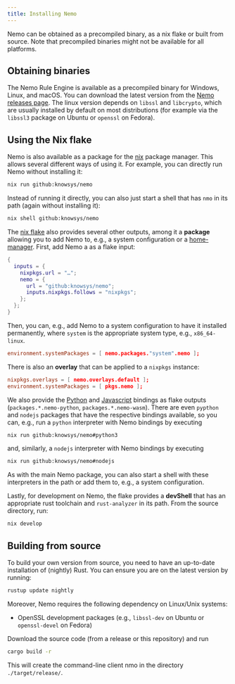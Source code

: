 ```yaml
---
title: Installing Nemo
---
```


Nemo can be obtained as a precompiled binary, as a nix flake or built from source. Note that precompiled binaries might not be available for all platforms.

## Obtaining binaries

The Nemo Rule Engine is available as a precompiled binary for Windows, Linux, and macOS. You can download the latest version from the [Nemo releases page](https://github.com/knowsys/nemo/releases).
The linux version depends on `libssl` and `libcrypto`, which are usually installed by default on most distributions
(for example via the `libssl3` package on Ubuntu or `openssl` on Fedora).

## Using the Nix flake

Nemo is also available as a package for the
[nix](https://nixos.org/manual/nix/stable/) package manager. This allows several different ways of using it. For example, you can directly run Nemo without installing it:

```bash
nix run github:knowsys/nemo
```

Instead of running it directly, you can also just start a shell that has `nmo` in its path (again without installing it):

```bash
nix shell github:knowsys/nemo
```

The [nix flake](https://nixos.wiki/wiki/Flakes) also provides several other outputs, among it a **package** allowing you to add Nemo to, e.g., a system configuration or a [home-manager](https://github.com/nix-community/home-manager/). First, add Nemo a as a flake input:

```nix
{
  inputs = {
    nixpkgs.url = "…";
    nemo = {
      url = "github:knowsys/nemo";
      inputs.nixpkgs.follows = "nixpkgs";
    };
  };
}
```

Then, you can, e.g., add Nemo to a system configuration to have it installed permanently, where `system` is the appropriate system type, e.g., `x86_64-linux`.

```toml
environment.systemPackages = [ nemo.packages."system".nemo ];
```

There is also an **overlay** that can be applied to a `nixpkgs` instance:

```toml
nixpkgs.overlays = [ nemo.overlays.default ];
environment.systemPackages = [ pkgs.nemo ];
```

We also provide the [Python](/nemo-doc/installation/python) and [Javascript](/nemo-doc/installation/wasm) bindings as flake outputs (`packages.*.nemo-python`, `packages.*.nemo-wasm`). There are even `pypthon` and `nodejs` packages that have the respective bindings available, so you can, e.g., run a `python` interpreter with Nemo bindings by executing

```bash
nix run github:knowsys/nemo#python3
```

and, similarly, a `nodejs` interpreter with Nemo bindings by executing

```bash
nix run github:knowsys/nemo#nodejs
```

As with the main Nemo package, you can also start a shell with these interpreters in the path or add them to, e.g., a system configuration.

Lastly, for development on Nemo, the flake provides a **devShell** that has an appropriate rust toolchain and `rust-analyzer` in its path. From the source directory, run:

```bash
nix develop
```

## Building from source

To build your own version from source, you need to have an up-to-date installation of (nightly) Rust.
You can ensure you are on the latest version by running:

```bash
rustup update nightly
```

Moreover, Nemo requires the following dependency on Linux/Unix systems:

- OpenSSL development packages (e.g., `libssl-dev` on Ubuntu or `openssl-devel` on Fedora)

Download the source code (from a release or this repository) and run

```bash
cargo build -r
```

This will create the command-line client nmo in the directory `./target/release/`.
